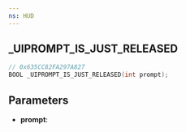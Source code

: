 ```yaml
---
ns: HUD
---
```

## _UIPROMPT_IS_JUST_RELEASED

```c
// 0x635CC82FA297A827
BOOL _UIPROMPT_IS_JUST_RELEASED(int prompt);
```

## Parameters
* **prompt**:
